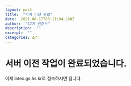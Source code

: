 ```yaml
---
layout: post 
title:  "서버 이전 완료" 
date:  2021-08-17T03:11:04.260Z 
author:  "37기 권준우" 
description:  "" 
excerpt:  "" 
categories: 소식 
---
```


# 서버 이전 작업이 완료되었습니다.
이제 latex.gs.hs.kr로 접속하시면 됩니다.
